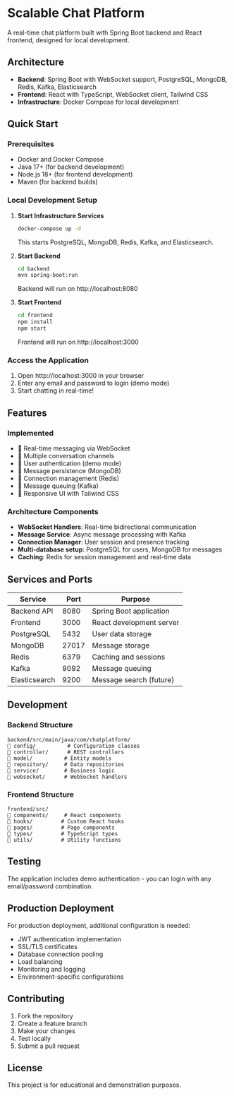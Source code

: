 # Scalable Chat Platform

A real-time chat platform built with Spring Boot backend and React frontend, designed for local development.

## Architecture

- **Backend**: Spring Boot with WebSocket support, PostgreSQL, MongoDB, Redis, Kafka, Elasticsearch
- **Frontend**: React with TypeScript, WebSocket client, Tailwind CSS
- **Infrastructure**: Docker Compose for local development

## Quick Start

### Prerequisites

- Docker and Docker Compose
- Java 17+ (for backend development)
- Node.js 18+ (for frontend development)
- Maven (for backend builds)

### Local Development Setup

1. **Start Infrastructure Services**
   ```bash
   docker-compose up -d
   ```
   This starts PostgreSQL, MongoDB, Redis, Kafka, and Elasticsearch.

2. **Start Backend**
   ```bash
   cd backend
   mvn spring-boot:run
   ```
   Backend will run on http://localhost:8080

3. **Start Frontend**
   ```bash
   cd frontend
   npm install
   npm start
   ```
   Frontend will run on http://localhost:3000

### Access the Application

1. Open http://localhost:3000 in your browser
2. Enter any email and password to login (demo mode)
3. Start chatting in real-time!

## Features

### Implemented
-  Real-time messaging via WebSocket
-  Multiple conversation channels
-  User authentication (demo mode)
-  Message persistence (MongoDB)
-  Connection management (Redis)
-  Message queuing (Kafka)
-  Responsive UI with Tailwind CSS

### Architecture Components
- **WebSocket Handlers**: Real-time bidirectional communication
- **Message Service**: Async message processing with Kafka
- **Connection Manager**: User session and presence tracking
- **Multi-database setup**: PostgreSQL for users, MongoDB for messages
- **Caching**: Redis for session management and real-time data

## Services and Ports

| Service | Port | Purpose |
|---------|------|---------|
| Backend API | 8080 | Spring Boot application |
| Frontend | 3000 | React development server |
| PostgreSQL | 5432 | User data storage |
| MongoDB | 27017 | Message storage |
| Redis | 6379 | Caching and sessions |
| Kafka | 9092 | Message queuing |
| Elasticsearch | 9200 | Message search (future) |

## Development

### Backend Structure
```
backend/src/main/java/com/chatplatform/
   config/          # Configuration classes
   controller/      # REST controllers
   model/          # Entity models
   repository/     # Data repositories
   service/        # Business logic
   websocket/      # WebSocket handlers
```

### Frontend Structure
```
frontend/src/
   components/     # React components
   hooks/         # Custom React hooks
   pages/         # Page components
   types/         # TypeScript types
   utils/         # Utility functions
```

## Testing

The application includes demo authentication - you can login with any email/password combination.

## Production Deployment

For production deployment, additional configuration is needed:
- JWT authentication implementation
- SSL/TLS certificates
- Database connection pooling
- Load balancing
- Monitoring and logging
- Environment-specific configurations

## Contributing

1. Fork the repository
2. Create a feature branch
3. Make your changes
4. Test locally
5. Submit a pull request

## License

This project is for educational and demonstration purposes.